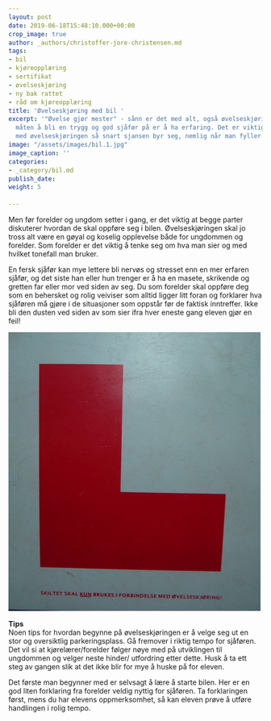 ```yaml
---
layout: post
date: 2019-06-18T15:48:10.000+00:00
crop_image: true
author: _authors/christoffer-jore-christensen.md
tags:
- bil
- kjøreopplæring
- sertifikat
- øvelseskjøring
- ny bak rattet
- råd om kjøreopplæring
title: 'Øvelseskjøring med bil '
excerpt: '"Øvelse gjør mester" - sånn er det med alt, også øvelseskjøring. Den eneste
  måten å bli en trygg og god sjåfør på er å ha erfaring. Det er viktig å begynne
  med øvelseskjøringen så snart sjansen byr seg, nemlig når man fyller seksten år.'
image: "/assets/images/bil.1.jpg"
image_caption: ''
categories:
- _category/bil.md
publish_date: 
weight: 5

---
```

Men før forelder og ungdom setter i gang, er det viktig at begge parter diskuterer hvordan de skal oppføre seg i bilen. Øvelseskjøringen skal jo tross alt være en gøyal og koselig opplevelse både for ungdommen og forelder. Som forelder er det viktig å tenke seg om hva man sier og med hvilket tonefall man bruker.

En fersk sjåfør kan mye lettere bli nervøs og stresset enn en mer erfaren sjåfør, og det siste han eller hun trenger er å ha en masete, skrikende og gretten far eller mor ved siden av seg. Du som forelder skal oppføre deg som en behersket og rolig veiviser som alltid ligger litt foran og forklarer hva sjåføren må gjøre i de situasjoner som oppstår før de faktisk inntreffer. Ikke bli den dusten ved siden av som sier ifra hver eneste gang eleven gjør en feil!

![](/assets/images/l-skilt.jpg)

**Tips**  
Noen tips for hvordan begynne på øvelseskjøringen er å velge seg ut en stor og oversiktlig parkeringsplass. Gå fremover i riktig tempo for sjåføren. Det vil si at kjørelærer/forelder følger nøye med på utviklingen til ungdommen og velger neste hinder/ utfordring etter dette. Husk å ta ett steg av gangen slik at det ikke blir for mye å huske på for eleven.

Det første man begynner med er selvsagt å lære å starte bilen. Her er en god liten forklaring fra forelder veldig nyttig for sjåføren. Ta forklaringen først, mens du har elevens oppmerksomhet, så kan eleven prøve å utføre handlingen i rolig tempo.